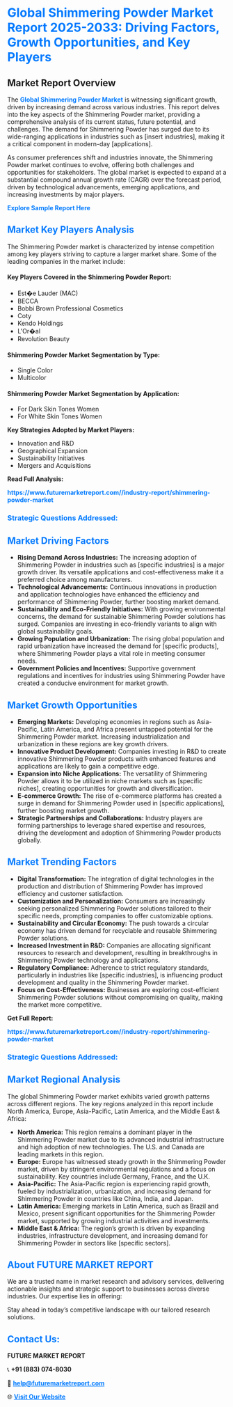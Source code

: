 <h1 style="color: #007BFF;">Global Shimmering Powder Market Report 2025-2033: Driving Factors, Growth Opportunities, and Key Players</h1>

<section id="overview">
<h2>Market Report Overview</h2>
<p>The <a href="https://www.futuremarketreport.com//industry-report/shimmering-powder-market" style="color: #007BFF; text-decoration: none;"><strong>Global Shimmering Powder Market</strong></a> is witnessing significant growth, driven by increasing demand across various industries. This report delves into the key aspects of the Shimmering Powder market, providing a comprehensive analysis of its current status, future potential, and challenges. The demand for Shimmering Powder has surged due to its wide-ranging applications in industries such as [insert industries], making it a critical component in modern-day [applications].</p>
<p>As consumer preferences shift and industries innovate, the Shimmering Powder market continues to evolve, offering both challenges and opportunities for stakeholders. The global market is expected to expand at a substantial compound annual growth rate (CAGR) over the forecast period, driven by technological advancements, emerging applications, and increasing investments by major players.</p>
</section>

<section id="overview">
<p><a href="https://www.futuremarketreport.com//request-sample/reportId=92591" style="color: #007BFF; text-decoration: none;"><strong>Explore Sample Report Here</strong></a></p>
</section>

<section id="key-players">
<h2 style="color: #007BFF;">Market Key Players Analysis</h2>
<p>The Shimmering Powder market is characterized by intense competition among key players striving to capture a larger market share. Some of the leading companies in the market include:</p>
<h4>Key Players Covered in the Shimmering Powder Report:</h4>
<ul><li>Est�e Lauder (MAC)</li><li>BECCA</li><li>Bobbi Brown Professional Cosmetics</li><li>Coty</li><li>Kendo Holdings</li><li>L&#039;Or�al</li><li>Revolution Beauty</li></ul>
<h4>Shimmering Powder Market Segmentation by Type:</h4>
<ul><li>Single Color</li><li>Multicolor</li></ul>

<h4>Shimmering Powder Market Segmentation by Application:</h4>
<ul><li>For Dark Skin Tones Women</li><li>For White Skin Tones Women</li></ul>
<p><strong>Key Strategies Adopted by Market Players:</strong></p>
<ul>
<li>Innovation and R&D</li>
<li>Geographical Expansion</li>
<li>Sustainability Initiatives</li>
<li>Mergers and Acquisitions</li>
</ul>
</section>

<section>
<p><strong>Read Full Analysis: </strong></p><a href="https://www.futuremarketreport.com//industry-report/shimmering-powder-market" style="color: #007BFF; text-decoration: none;"><strong>https://www.futuremarketreport.com//industry-report/shimmering-powder-market</strong></a>
<h3 style="color: #007BFF;">Strategic Questions Addressed:</h3>
</section>

<section id="driving-factors">
<h2 style="color: #007BFF;">Market Driving Factors</h2>
<ul>
<li><strong>Rising Demand Across Industries:</strong> The increasing adoption of Shimmering Powder in industries such as [specific industries] is a major growth driver. Its versatile applications and cost-effectiveness make it a preferred choice among manufacturers.</li>
<li><strong>Technological Advancements:</strong> Continuous innovations in production and application technologies have enhanced the efficiency and performance of Shimmering Powder, further boosting market demand.</li>
<li><strong>Sustainability and Eco-Friendly Initiatives:</strong> With growing environmental concerns, the demand for sustainable Shimmering Powder solutions has surged. Companies are investing in eco-friendly variants to align with global sustainability goals.</li>
<li><strong>Growing Population and Urbanization:</strong> The rising global population and rapid urbanization have increased the demand for [specific products], where Shimmering Powder plays a vital role in meeting consumer needs.</li>
<li><strong>Government Policies and Incentives:</strong> Supportive government regulations and incentives for industries using Shimmering Powder have created a conducive environment for market growth.</li>
</ul>
</section>

<section id="growth-opportunities">
<h2 style="color: #007BFF;">Market Growth Opportunities</h2>
<ul>
<li><strong>Emerging Markets:</strong> Developing economies in regions such as Asia-Pacific, Latin America, and Africa present untapped potential for the Shimmering Powder market. Increasing industrialization and urbanization in these regions are key growth drivers.</li>
<li><strong>Innovative Product Development:</strong> Companies investing in R&D to create innovative Shimmering Powder products with enhanced features and applications are likely to gain a competitive edge.</li>
<li><strong>Expansion into Niche Applications:</strong> The versatility of Shimmering Powder allows it to be utilized in niche markets such as [specific niches], creating opportunities for growth and diversification.</li>
<li><strong>E-commerce Growth:</strong> The rise of e-commerce platforms has created a surge in demand for Shimmering Powder used in [specific applications], further boosting market growth.</li>
<li><strong>Strategic Partnerships and Collaborations:</strong> Industry players are forming partnerships to leverage shared expertise and resources, driving the development and adoption of Shimmering Powder products globally.</li>
</ul>
</section>

<section id="trending-factors">
<h2 style="color: #007BFF;">Market Trending Factors</h2>
<ul>
<li><strong>Digital Transformation:</strong> The integration of digital technologies in the production and distribution of Shimmering Powder has improved efficiency and customer satisfaction.</li>
<li><strong>Customization and Personalization:</strong> Consumers are increasingly seeking personalized Shimmering Powder solutions tailored to their specific needs, prompting companies to offer customizable options.</li>
<li><strong>Sustainability and Circular Economy:</strong> The push towards a circular economy has driven demand for recyclable and reusable Shimmering Powder solutions.</li>
<li><strong>Increased Investment in R&D:</strong> Companies are allocating significant resources to research and development, resulting in breakthroughs in Shimmering Powder technology and applications.</li>
<li><strong>Regulatory Compliance:</strong> Adherence to strict regulatory standards, particularly in industries like [specific industries], is influencing product development and quality in the Shimmering Powder market.</li>
<li><strong>Focus on Cost-Effectiveness:</strong> Businesses are exploring cost-efficient Shimmering Powder solutions without compromising on quality, making the market more competitive.</li>
</ul>
</section>

<section>
<p><strong>Get Full Report: </strong></p><a href="https://www.futuremarketreport.com//industry-report/shimmering-powder-market" style="color: #007BFF; text-decoration: none;"><strong>https://www.futuremarketreport.com//industry-report/shimmering-powder-market</strong></a>
<h3 style="color: #007BFF;">Strategic Questions Addressed:</h3>
</section>


<section id="regional-analysis">
<h2 style="color: #007BFF;">Market Regional Analysis</h2>
<p>The global Shimmering Powder market exhibits varied growth patterns across different regions. The key regions analyzed in this report include North America, Europe, Asia-Pacific, Latin America, and the Middle East & Africa:</p>
<ul>
<li><strong>North America:</strong> This region remains a dominant player in the Shimmering Powder market due to its advanced industrial infrastructure and high adoption of new technologies. The U.S. and Canada are leading markets in this region.</li>
<li><strong>Europe:</strong> Europe has witnessed steady growth in the Shimmering Powder market, driven by stringent environmental regulations and a focus on sustainability. Key countries include Germany, France, and the U.K.</li>
<li><strong>Asia-Pacific:</strong> The Asia-Pacific region is experiencing rapid growth, fueled by industrialization, urbanization, and increasing demand for Shimmering Powder in countries like China, India, and Japan.</li>
<li><strong>Latin America:</strong> Emerging markets in Latin America, such as Brazil and Mexico, present significant opportunities for the Shimmering Powder market, supported by growing industrial activities and investments.</li>
<li><strong>Middle East & Africa:</strong> The region’s growth is driven by expanding industries, infrastructure development, and increasing demand for Shimmering Powder in sectors like [specific sectors].</li>
</ul>
</section>

<footer>
<h2 style="color: #007BFF;">About FUTURE MARKET REPORT</h2>
<p>We are a trusted name in market research and advisory services, delivering actionable insights and strategic support to businesses across diverse industries. Our expertise lies in offering:</p>

<p>Stay ahead in today’s competitive landscape with our tailored research solutions.</p>

<h2 style="color: #007BFF;">Contact Us:</h2>
<p><strong>FUTURE MARKET REPORT</strong></p>
<p>📞 <strong>+91 (883) 074-8030</strong></p>
<p>📧 <strong><a href="mailto:help@futuremarketreport.com" style="color: #007BFF;">help@futuremarketreport.com</a></strong></p>
<p>🌐 <strong><a href="https://www.futuremarketreport.com/" style="color: #007BFF;">Visit Our Website</a></strong></p>
</footer>